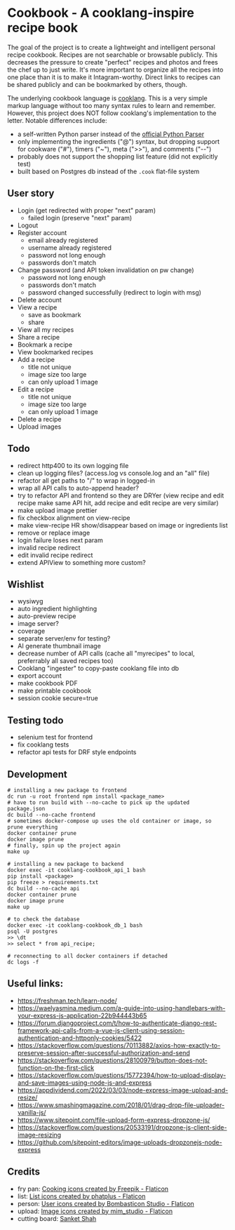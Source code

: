 # Cookbook - A cooklang-inspire recipe book

The goal of the project is to create a lightweight and intelligent personal recipe cookbook.  Recipes are not searchable or browsable publicly.  This decreases the pressure to create "perfect" recipes and photos and frees the chef up to just write.  It's more important to organize all the recipes into one place than it is to make it Intagram-worthy.  Direct links to recipes can be shared publicly and can be bookmarked by others, though.

The underlying cookbook language is [cooklang](https://cooklang.org/).  This is a very simple markup language without too many syntax rules to learn and remember.  However, this project does NOT follow cooklang's implementation to the letter.  Notable differences include:
- a self-written Python parser instead of the [official Python Parser](https://github.com/cooklang/cooklang-py)
- only implementing the ingredients ("@") syntax, but dropping support for cookware ("#"), timers ("~"), meta (">>"), and comments ("--")
- probably does not support the shopping list feature (did not explicitly test)
- built based on Postgres db instead of the `.cook` flat-file system

## User story
- Login (get redirected with proper "next" param)
  - failed login (preserve "next" param)
- Logout
- Register account
  - email already registered
  - username already registered
  - password not long enough
  - passwords don't match
- Change password (and API token invalidation on pw change)
  - password not long enough
  - passwords don't match
  - password changed successfully (redirect to login with msg)
- Delete account
- View a recipe
  - save as bookmark
  - share
- View all my recipes
- Share a recipe
- Bookmark a recipe
- View bookmarked recipes
- Add a recipe
  - title not unique
  - image size too large
  - can only upload 1 image
- Edit a recipe
  - title not unique
  - image size too large
  - can only upload 1 image
- Delete a recipe
- Upload images

## Todo
- redirect http400 to its own logging file
- clean up logging files?  (access.log vs console.log and an "all" file)
- refactor all get paths to "/<regex>" to wrap in logged-in
- wrap all API calls to auto-append header?
- try to refactor API and frontend so they are DRYer (view recipe and edit recipe make same API hit, add recipe and edit recipe are very similar)
- make upload image prettier
- fix checkbox alignment on view-recipe
- make view-recipe HR show/disappear based on image or ingredients list
- remove or replace image
- login failure loses next param
- invalid recipe redirect
- edit invalid recipe redirect
- extend APIView to something more custom?

## Wishlist
- wysiwyg
- auto ingredient highlighting
- auto-preview recipe
- image server?
- coverage
- separate server/env for testing?
- AI generate thumbnail image
- decrease number of API calls (cache all "myrecipes" to local, preferrably all saved recipes too)
- Cooklang "ingester" to copy-paste cooklang file into db
- export account
- make cookbook PDF
- make printable cookbook
- session cookie secure=true

## Testing todo
- selenium test for frontend
- fix cooklang tests
- refactor api tests for DRF style endpoints

## Development
```
# installing a new package to frontend
dc run -u root frontend npm install <package_name>
# have to run build with --no-cache to pick up the updated package.json
dc build --no-cache frontend
# sometimes docker-compose up uses the old container or image, so prune everything
docker container prune
docker image prune
# finally, spin up the project again
make up

# installing a new package to backend
docker exec -it cooklang-cookbook_api_1 bash
pip install <package>
pip freeze > requirements.txt
dc build --no-cache api
docker container prune
docker image prune
make up

# to check the database
docker exec -it cooklang-cookbook_db_1 bash
psql -U postgres
>> \dt
>> select * from api_recipe;

# reconnecting to all docker containers if detached
dc logs -f
```

## Useful links:
- https://freshman.tech/learn-node/
- https://waelyasmina.medium.com/a-guide-into-using-handlebars-with-your-express-js-application-22b944443b65
- https://forum.djangoproject.com/t/how-to-authenticate-django-rest-framework-api-calls-from-a-vue-js-client-using-session-authentication-and-httponly-cookies/5422
- https://stackoverflow.com/questions/70113882/axios-how-exactly-to-preserve-session-after-successful-authorization-and-send
- https://stackoverflow.com/questions/28100979/button-does-not-function-on-the-first-click
- https://stackoverflow.com/questions/15772394/how-to-upload-display-and-save-images-using-node-js-and-express
- https://appdividend.com/2022/03/03/node-express-image-upload-and-resize/
- https://www.smashingmagazine.com/2018/01/drag-drop-file-uploader-vanilla-js/
- https://www.sitepoint.com/file-upload-form-express-dropzone-js/
- https://stackoverflow.com/questions/20533191/dropzone-js-client-side-image-resizing
- https://github.com/sitepoint-editors/image-uploads-dropzonejs-node-express



## Credits
- fry pan: <a href="https://www.flaticon.com/free-icon/frying-pan_4329602" title="cooking icons">Cooking icons created by Freepik - Flaticon</a>
- list: <a href="https://www.flaticon.com/free-icons/list" title="list icons">List icons created by phatplus - Flaticon</a>
- person: <a href="https://www.flaticon.com/free-icons/user" title="user icons">User icons created by Bombasticon Studio - Flaticon</a>
- upload: <a href="https://www.flaticon.com/premium-icon/upload_4131814" title="image icons">Image icons created by mim_studio - Flaticon</a>
- cutting board: <a href="https://unsplash.com/@sanketshah">Sanket Shah</a>
  
